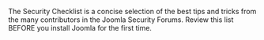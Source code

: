 <!-- Filename: What_is_the_Joomla!_Administrator%27s_Security_Checklist%3F / Display title: What is the Joomla! Administrator's Security Checklist? -->

The  Security
Checklist
is a concise selection of the best tips and tricks from the many
contributors in the Joomla Security Forums. Review this list BEFORE you
install Joomla for the first time.

